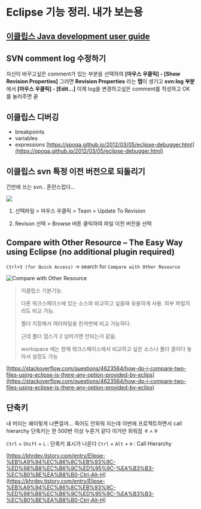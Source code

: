 
# Eclipse 기능 정리. 내가 보는용

## [이클립스  Java development user guide](https://help.eclipse.org/latest/index.jsp?nav=/1)
## SVN comment log 수정하기
자신이 바꾸고싶은 comment가 있는 부분을 선택하여
**[마우스 우클릭] - [Show Revision Properties]**
그러면  **Revision Properties**  라는  **탭**이 생기고
**svn:log**  **부분**에서
**[마우스 우클릭] - [Edit...]**
이제 log을 변경하고싶은 comment를 작성하고 OK를 눌러주면 끝

## 이클립스 디버깅
- breakpoints
- variables
- expressions
[https://spoqa.github.io/2012/03/05/eclipse-debugger.html](https://spoqa.github.io/2012/03/05/eclipse-debugger.html)
## 이클립스 svn 특정 이전 버전으로 되돌리기
간만에 쓰는 svn.. 혼란스럽다...

![](https://t1.daumcdn.net/cfile/tistory/99A4AD4B5A3FBA6D29)

1. 선택파일 > 마우스 우클릭 > Team > Update To Revision

2. Revison 선택 > Browse 버튼 클릭하여 파일 이전 버전을 선택
##  Compare with Other Resource – The Easy Way using Eclipse (no additional plugin required)

`Ctrl+3 (for Quick Access)` -> search for `Compare with Other Resource`

![Compare with Other Resource](https://i.stack.imgur.com/5Rfmi.png)

> 이클립스 기본기능.
> 
> 다른 워크스페이스에 있는 소스와 비교하고 싶을때 유용하게 사용.  외부 파일끼리도 비교 가능.  
> 
> 폴더 지정해서 여러파일을 한꺼번에 비교 가능하다.  
>
>근데 폴더 뎁스가 2 넘어가면 안되는거 같음.  
>
> workspace 에는 현재 워크스페이스에서 비교하고 싶은 소스나 폴더 끌어다 놓아서 설정도 가능

[https://stackoverflow.com/questions/4623564/how-do-i-compare-two-files-using-eclipse-is-there-any-option-provided-by-eclips](https://stackoverflow.com/questions/4623564/how-do-i-compare-two-files-using-eclipse-is-there-any-option-provided-by-eclips)

## 단축키
내 머리는 왜이렇게 나쁜걸까... 죽어도 안외워 지는데 이번에 프로젝트하면서 call hierarchy 단축키는 한 500번 이상 누른거 같다 이거만 외워짐 ㅎㅅㅎ

`Ctrl` + `Shift` + `L` : 단축키 표시가 나온다
`Ctrl` + `Alt` + `H` : Call Hierarchy

[https://khrdev.tistory.com/entry/Elipse-%EB%A9%94%EC%86%8C%EB%93%9C-%ED%98%B8%EC%B6%9C%ED%95%9C-%EA%B3%B3-%EC%B0%BE%EA%B8%B0-Ctrl-Alt-H](https://khrdev.tistory.com/entry/Elipse-%EB%A9%94%EC%86%8C%EB%93%9C-%ED%98%B8%EC%B6%9C%ED%95%9C-%EA%B3%B3-%EC%B0%BE%EA%B8%B0-Ctrl-Alt-H)
<!--stackedit_data:
eyJoaXN0b3J5IjpbLTE1MjkwNzIyMjksMTk5ODIyMzExOSwtMT
A2NjI3MDM4NSwxNjM0NDEyMTU1LC0xMjYxNjMxNDk5LC0xNzI0
MTMyMDg4XX0=
-->
